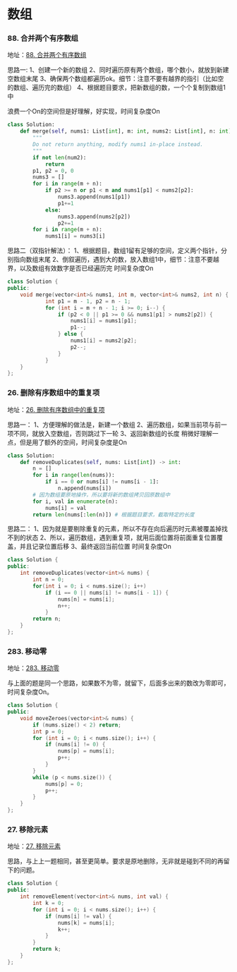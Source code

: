 # 数组

### 88. 合并两个有序数组

地址：[88. 合并两个有序数组](https://leetcode.cn/problems/merge-sorted-array/)

思路一:
1、创建一个新的数组
2、同时遍历原有两个数组，哪个数小，就放到新建空数组末尾
3、确保两个数组都遍历ok。细节：注意不要有越界的指引（比如空的数组、遍历完的数组）
4、根据题目要求，把新数组的数，一个个复制到数组1中

浪费一个On的空间但是好理解，好实现，时间复杂度On

```python
class Solution:
    def merge(self, nums1: List[int], m: int, nums2: List[int], n: int) -> None:
        """
        Do not return anything, modify nums1 in-place instead.
        """
        if not len(num2):
            return
        p1, p2 = 0, 0
        nums3 = []
        for i in range(m + n):
            if p2 >= n or p1 < m and nums1[p1] < nums2[p2]:
                nums3.append(nums1[p1])
                p1+=1
            else:
                nums3.append(nums2[p2])
                p2+=1
        for i in range(m + n):
            nums1[i] = nums3[i]
```

思路二（双指针解法）：
1、根据题目，数组1留有足够的空间，定义两个指针，分别指向数组末尾
2、倒叙遍历，遇到大的数，放入数组1中，细节：注意不要越界，以及数组有效数字是否已经遍历完
时间复杂度On

```c++
class Solution {
public:
    void merge(vector<int>& nums1, int m, vector<int>& nums2, int n) {
            int p1 = m - 1, p2 = n - 1;
            for (int i = m + n - 1; i >= 0; i--) {
                if (p2 < 0 || p1 >= 0 && nums1[p1] > nums2[p2]) {
                    nums1[i] = nums1[p1];
                    p1--;
                } else {
                    nums1[i] = nums2[p2];
                    p2--;
                }
            }
    }
};
```

### 26. 删除有序数组中的重复项

地址：[26. 删除有序数组中的重复项](https://leetcode.cn/problems/remove-duplicates-from-sorted-array/)

思路一：
1、方便理解的做法是，新建一个数组
2、遍历数组，如果当前项与前一项不同，就放入空数组，否则跳过下一轮
3、返回新数组的长度
稍微好理解一点，但是用了额外的空间，时间复杂度是On

```python
class Solution:
    def removeDuplicates(self, nums: List[int]) -> int:
        n = []
        for i in range(len(nums)):
            if i == 0 or nums[i] != nums[i - 1]:
                n.append(nums[i])
        # 因为数组要原地操作，所以要将新的数组拷贝回原数组中
        for i, val in enumerate(n):
            nums[i] = val
        return len(nums[:len(n)]) # 根据题目要求，截取特定的长度
```

思路二：
1、因为就是要剔除重复的元素，所以不存在向后遍历时元素被覆盖掉找不到的状态
2、所以，遍历数组，遇到重复项，就用后面位置将前面重复位置覆盖，并且记录位置后移
3、最终返回当前位置
时间复杂度On

```c++
class Solution {
public:
    int removeDuplicates(vector<int>& nums) {
        int n = 0;
        for(int i = 0; i < nums.size(); i++)
            if (i == 0 || nums[i] != nums[i - 1]) {
                nums[n] = nums[i];
                n++;
            }
        return n;
    }
};
```

### 283. 移动零

地址：[283. 移动零](https://leetcode.cn/problems/move-zeroes/)

与上面的题是同一个思路，如果数不为零，就留下，后面多出来的数改为零即可，时间复杂度On。

```c++
class Solution {
public:
    void moveZeroes(vector<int>& nums) {
        if (nums.size() < 2) return;
        int p = 0;
        for (int i = 0; i < nums.size(); i++) {
            if (nums[i] != 0) {
                nums[p] = nums[i];
                p++;
            }
        }
        while (p < nums.size()) {
            nums[p] = 0;
            p++;
        }
    }
};
```

### 27. 移除元素

地址：[27. 移除元素](https://leetcode.cn/problems/remove-element/)

思路，与上上一题相同，甚至更简单。要求是原地删除，无非就是碰到不同的再留下的问题。

```c++
class Solution {
public:
    int removeElement(vector<int>& nums, int val) {
        int k = 0;
        for (int i = 0; i < nums.size(); i++) {
            if (nums[i] != val) {
                nums[k] = nums[i];
                k++;
            }
        }
        return k;
    }
};
```
